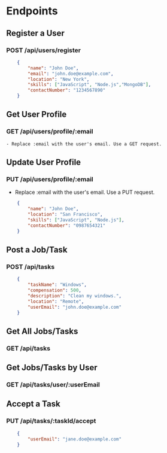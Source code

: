 # Endpoints

## Register a User
### POST /api/users/register

```json
    {
        "name": "John Doe",
        "email": "john.doe@example.com",
        "location": "New York",
        "skills": ["JavaScript", "Node.js","MongoDB"],
        "contactNumber": "1234567890"
    }
```

## Get User Profile
### GET /api/users/profile/:email
    - Replace :email with the user's email. Use a GET request.


##  Update User Profile
### PUT /api/users/profile/:email

- Replace :email with the user's email. Use a PUT request.

```json
    {
        "name": "John Doe",
        "location": "San Francisco",
        "skills": ["JavaScript", "Node.js"],
        "contactNumber": "0987654321"
    }
```

## Post a Job/Task
### POST /api/tasks

```json
    {
        "taskName": "Windows",
        "compensation": 500,
        "description": "Clean my windows.",
        "location": "Remote",
        "userEmail": "john.doe@example.com"
    }
```

## Get All Jobs/Tasks
### GET /api/tasks

## Get Jobs/Tasks by User
### GET /api/tasks/user/:userEmail

## Accept a Task
### PUT /api/tasks/:taskId/accept

```json
    {
        "userEmail": "jane.doe@example.com"
    }
```